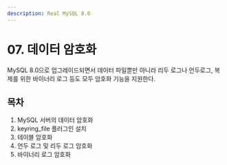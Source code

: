 ```yaml
---
description: Real MySQL 8.0
---
```


# 07. 데이터 암호화

MySQL 8.0으로 업그레이드되면서 데이터 파일뿐만 아니라 리두 로그나 언두로그, 복제를 위한 바이너리 로그 등도 모두 암호화 기능을 지원한다.

## 목차

1. MySQL 서버의 데이터 암호화
2. keyring_file 플러그인 설치
3. 테이블 암호화
4. 언두 로그 및 리두 로그 암호화
5. 바이너리 로그 암호화